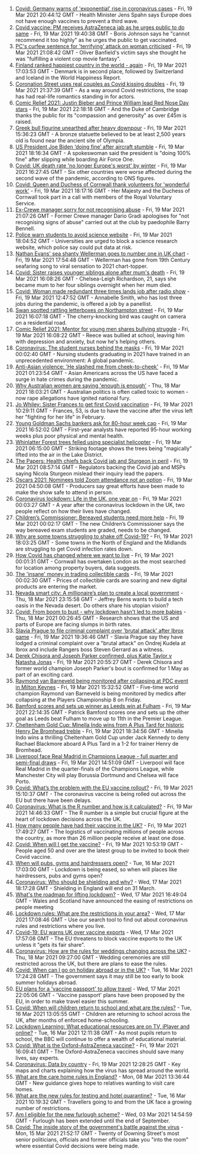 1. [Covid: Germany warns of 'exponential' rise in coronavirus cases](https://www.bbc.co.uk/news/world-europe-56460696) - Fri, 19 Mar 2021 20:44:12 GMT - Health Minister Jens Spahn says Europe does not have enough vaccines to prevent a third wave.
1. [Covid vaccine: PM receives AstraZeneca jab as he urges public to do same](https://www.bbc.co.uk/news/uk-56462555) - Fri, 19 Mar 2021 19:40:38 GMT - Boris Johnson says he "cannot recommend it too highly" as he urges the public to get vaccinated.
1. [PC's curfew sentence for 'terrifying' attack on woman criticised](https://www.bbc.co.uk/news/uk-england-coventry-warwickshire-56459217) - Fri, 19 Mar 2021 21:08:42 GMT - Oliver Banfield's victim says she thought he was "fulfilling a violent cop movie fantasy".
1. [Finland ranked happiest country in the world - again](https://www.bbc.co.uk/news/world-europe-56457295) - Fri, 19 Mar 2021 17:03:53 GMT - Denmark is in second place, followed by Switzerland and Iceland in the World Happiness Report.
1. [Coronation Street uses real couples as Covid kissing doubles](https://www.bbc.co.uk/news/entertainment-arts-56453954) - Fri, 19 Mar 2021 21:37:39 GMT - As a way around Covid restrictions, the soap has had real-life romantics standing in for actors.
1. [Comic Relief 2021: Justin Bieber and Prince William lead Red Nose Day stars](https://www.bbc.co.uk/news/entertainment-arts-56442606) - Fri, 19 Mar 2021 22:18:18 GMT - And the Duke of Cambridge thanks the public for its "compassion and generosity" as over £45m is raised.
1. [Greek bull figurine unearthed after heavy downpour](https://www.bbc.co.uk/news/world-europe-56460693) - Fri, 19 Mar 2021 15:36:23 GMT - A bronze statuette believed to be at least 2,500 years old is found near the ancient site of Olympia.
1. [US President Joe Biden ‘doing fine’ after aircraft stumble](https://www.bbc.co.uk/news/world-us-canada-56462824) - Fri, 19 Mar 2021 18:16:34 GMT - A spokeswoman said the president is "doing 100% fine" after slipping while boarding Air Force One.
1. [Covid: UK death rate 'no longer Europe's worst' by winter](https://www.bbc.co.uk/news/health-56456312) - Fri, 19 Mar 2021 16:27:45 GMT - Six other countries were worse affected during the second wave of the pandemic, according to ONS figures.
1. [Covid: Queen and Duchess of Cornwall thank volunteers for 'wonderful work'](https://www.bbc.co.uk/news/uk-56459882) - Fri, 19 Mar 2021 18:17:16 GMT - Her Majesty and the Duchess of Cornwall took part in a call with members of the Royal Voluntary Service.
1. [Ex-Crewe manager sorry for not recognising abuse](https://www.bbc.co.uk/sport/football/56464043) - Fri, 19 Mar 2021 21:07:26 GMT - Former Crewe manager Dario Gradi apologises for "not recognising signs of abuse" carried out at the club by paedophile Barry Bennell.
1. [Police warn students to avoid science website](https://www.bbc.co.uk/news/education-56462390) - Fri, 19 Mar 2021 18:04:52 GMT - Universities are urged to block a science research website, which police say could put data at risk.
1. [Nathan Evans' sea shanty Wellerman goes to number one in UK chart](https://www.bbc.co.uk/news/entertainment-arts-56463078) - Fri, 19 Mar 2021 17:54:48 GMT - Wellerman has gone from 19th Century seafaring song to viral sensation to 2021 chart-topper.
1. [Covid: Sister raises younger siblings alone after mum's death](https://www.bbc.co.uk/news/uk-england-leeds-56445577) - Fri, 19 Mar 2021 16:08:26 GMT - Chelsea-Leigh Richardson, 21, says she became mum to her four siblings overnight when her mum died.
1. [Covid: Woman made redundant three times lands job after radio show](https://www.bbc.co.uk/news/uk-england-leeds-56456392) - Fri, 19 Mar 2021 12:47:52 GMT - Annabelle Smith, who has lost three jobs during the pandemic, is offered a job by a panellist.
1. [Swan spotted rattling letterboxes on Northampton street](https://www.bbc.co.uk/news/uk-england-northamptonshire-56462299) - Fri, 19 Mar 2021 16:07:18 GMT - The cherry-knocking bird was caught on camera on a residential road.
1. [Comic Relief 2021: Mentor for young men shares bullying struggle](https://www.bbc.co.uk/news/uk-england-birmingham-56461725) - Fri, 19 Mar 2021 16:08:22 GMT - Reece was bullied at school, leaving him with depression and anxiety, but now he's helping others.
1. [Coronavirus: The student nurses behind the masks](https://www.bbc.co.uk/news/health-56354162) - Fri, 19 Mar 2021 00:02:40 GMT - Nursing students graduating in 2021 have trained in an unprecedented environment: A global pandemic.
1. [Anti-Asian violence: 'He slashed me from cheek-to-cheek'](https://www.bbc.co.uk/news/world-us-canada-56446812) - Fri, 19 Mar 2021 01:23:54 GMT - Asian Americans across the US have faced a surge in hate crimes during the pandemic.
1. [Why Australian women are saying 'enough is enough'](https://www.bbc.co.uk/news/world-australia-56438896) - Thu, 18 Mar 2021 18:03:21 GMT - Australian politics is often called toxic to women - now rape allegations have ignited national fury.
1. [Jo Whiley: Sister Frances to get first Covid vaccination](https://www.bbc.co.uk/news/uk-england-northamptonshire-56455711) - Fri, 19 Mar 2021 10:29:11 GMT - Frances, 53, is due to have the vaccine after the virus left her "fighting for her life" in February.
1. [Young Goldman Sachs bankers ask for 80-hour week cap](https://www.bbc.co.uk/news/business-56452494) - Fri, 19 Mar 2021 16:52:02 GMT - First-year analysts have reported 95-hour working weeks plus poor physical and mental health.
1. [Whinlatter Forest trees felled using specialist helicopter](https://www.bbc.co.uk/news/uk-england-cumbria-56449620) - Fri, 19 Mar 2021 06:15:00 GMT - Striking footage shows the trees being "magically" lifted into the air in the Lake District.
1. [The Papers: Health chiefs back Covid jab and Sturgeon in peril](https://www.bbc.co.uk/news/blogs-the-papers-56451760) - Fri, 19 Mar 2021 08:57:14 GMT - Regulators backing the Covid jab and MSPs saying Nicola Sturgeon mislead their inquiry lead the papers.
1. [Oscars 2021: Nominees told Zoom attendance not an option](https://www.bbc.co.uk/news/world-us-canada-56452473) - Fri, 19 Mar 2021 04:50:08 GMT - Producers say great efforts have been made to make the show safe to attend in person.
1. [Coronavirus lockdown: Life in the UK, one year on](https://www.bbc.co.uk/news/uk-56447733) - Fri, 19 Mar 2021 00:03:27 GMT - A year after the coronavirus lockdown in the UK, two people reflect on how their lives have changed.
1. [Children’s Commissioner: Bereaved students need more help](https://www.bbc.co.uk/news/uk-56447734) - Fri, 19 Mar 2021 00:02:17 GMT - The new Children’s Commissioner says the way bereaved exam students are graded, needs to be changed.
1. [Why are some towns struggling to shake off Covid-19?](https://www.bbc.co.uk/news/health-56449409) - Fri, 19 Mar 2021 18:03:25 GMT - Some towns in the North of England and the Midlands are struggling to get Covid infection rates down.
1. [How Covid has changed where we want to live](https://www.bbc.co.uk/news/business-56359865) - Fri, 19 Mar 2021 00:01:31 GMT - Cornwall has overtaken London as the most searched for location among property buyers, data suggests.
1. [The 'insane' money in trading collectible cards](https://www.bbc.co.uk/news/business-56413186) - Fri, 19 Mar 2021 00:02:30 GMT - Prices of collectible cards are soaring and new digital products are entering the market.
1. [Nevada smart city: A millionaire’s plan to create a local government](https://www.bbc.co.uk/news/world-us-canada-56409924) - Thu, 18 Mar 2021 23:15:58 GMT - Jeffrey Berns wants to build a tech oasis in the Nevada desert. Do others share his utopian vision?
1. [Covid: From boom to bust - why lockdown hasn't led to more babies](https://www.bbc.co.uk/news/world-56415248) - Thu, 18 Mar 2021 00:26:45 GMT - Research shows that the US and parts of Europe are facing slumps in birth rates.
1. [Slavia Prague to file criminal complaint over 'brutal attack' after Ibrox game](https://www.bbc.co.uk/sport/football/56464382) - Fri, 19 Mar 2021 19:36:46 GMT - Slavia Prague say they have lodged a criminal complaint over a "brutal attack" on Ondrej Kudela at Ibrox and include Rangers boss Steven Gerrard as a witness.
1. [Derek Chisora and Joseph Parker confirmed, plus Katie Taylor v Natasha Jonas](https://www.bbc.co.uk/sport/boxing/56464595) - Fri, 19 Mar 2021 20:55:27 GMT - Derek Chisora and former world champion Joseph Parker's bout is confirmed for 1 May as part of an exciting card.
1. [Raymond van Barneveld being monitored after collapsing at PDC event in Milton Keynes](https://www.bbc.co.uk/sport/darts/56461119) - Fri, 19 Mar 2021 15:32:52 GMT - Five-time world champion Raymond van Barneveld is being monitored by medics after collapsing at the Players Championship 8 on Friday.
1. [Bamford scores and sets up winner as Leeds win at Fulham](https://www.bbc.co.uk/sport/football/56369110) - Fri, 19 Mar 2021 22:14:35 GMT - Patrick Bamford scores one and sets up the other goal as Leeds beat Fulham to move up to 11th in the Premier League.
1. [Cheltenham Gold Cup: Minella Indo wins from A Plus Tard for historic Henry De Bromhead treble](https://www.bbc.co.uk/sport/horse-racing/56460843) - Fri, 19 Mar 2021 18:34:56 GMT - Minella Indo wins a thrilling Cheltenham Gold Cup under Jack Kennedy to deny Rachael Blackmore aboard A Plus Tard in a 1-2 for trainer Henry de Bromhead.
1. [Liverpool face Real Madrid in Champions League - full quarter and semi-final draws](https://www.bbc.co.uk/sport/football/56454294) - Fri, 19 Mar 2021 14:51:09 GMT - Liverpool will face Real Madrid in the quarter-finals of the Champions League, while Manchester City will play Borussia Dortmund and Chelsea will face Porto.
1. [Covid: What’s the problem with the EU vaccine rollout?](https://www.bbc.co.uk/news/explainers-52380823) - Fri, 19 Mar 2021 15:10:37 GMT - The coronavirus vaccine is being rolled out across the EU but there have been delays.
1. [Coronavirus: What is the R number and how is it calculated?](https://www.bbc.co.uk/news/health-52473523) - Fri, 19 Mar 2021 14:46:33 GMT - The R number is a simple but crucial figure at the heart of lockdown decisions across the UK.
1. [How many people have had their vaccine in the UK?](https://www.bbc.co.uk/news/health-55274833) - Fri, 19 Mar 2021 17:49:27 GMT - The logistics of vaccinating millions of people across the country, as more than 26 million people receive at least one dose.
1. [Covid: When will I get the vaccine?](https://www.bbc.co.uk/news/health-55045639) - Fri, 19 Mar 2021 10:53:19 GMT - People aged 50 and over are the latest group to be invited to book their Covid vaccine.
1. [When will pubs, gyms and hairdressers open?](https://www.bbc.co.uk/news/explainers-53349989) - Tue, 16 Mar 2021 17:03:00 GMT - Lockdown is being eased, so when will places like hairdressers, pubs and gyms open?
1. [Coronavirus: Who should be shielding and why?](https://www.bbc.co.uk/news/health-51997151) - Wed, 17 Mar 2021 18:17:28 GMT - Shielding in England will end on 31 March.
1. [What's the roadmap for lifting lockdown?](https://www.bbc.co.uk/news/explainers-52530518) - Wed, 17 Mar 2021 16:49:04 GMT - Wales and Scotland have announced the easing of restrictions on people meeting
1. [Lockdown rules: What are the restrictions in your area?](https://www.bbc.co.uk/news/uk-54373904) - Wed, 17 Mar 2021 17:08:46 GMT - Use our search tool to find out about coronavirus rules and restrictions where you live.
1. [Covid-19: EU warns UK over vaccine exports](https://www.bbc.co.uk/news/45877605) - Wed, 17 Mar 2021 17:57:08 GMT - The EU threatens to block vaccine exports to the UK unless it "gets its fair share".
1. [Coronavirus: How are the rules for weddings changing across the UK?](https://www.bbc.co.uk/news/explainers-52811509) - Thu, 18 Mar 2021 09:27:00 GMT - Wedding ceremonies are still restricted across the UK, but there are plans to ease the rules.
1. [Covid: When can I go on holiday abroad or in the UK?](https://www.bbc.co.uk/news/explainers-52646738) - Tue, 16 Mar 2021 17:24:28 GMT - The government says it may still be too early to book summer holidays abroad.
1. [EU plans for a 'vaccine passport' to allow travel](https://www.bbc.co.uk/news/world-europe-56436910) - Wed, 17 Mar 2021 22:05:06 GMT - 'Vaccine passport' plans have been proposed by the EU, in order to make travel easier this summer.
1. [Covid: When will children return to school and what are the rules?](https://www.bbc.co.uk/news/education-51643556) - Tue, 16 Mar 2021 13:05:55 GMT - Children are returning to school across the UK, after months of enforced home-schooling.
1. [Lockdown Learning: What educational resources are on TV, iPlayer and online?](https://www.bbc.co.uk/news/education-55591821) - Tue, 16 Mar 2021 12:11:38 GMT - As most pupils return to school, the BBC will continue to offer a wealth of educational material.
1. [Covid: What is the Oxford-AstraZeneca vaccine?](https://www.bbc.co.uk/news/health-55302595) - Fri, 19 Mar 2021 16:09:41 GMT - The Oxford-AstraZeneca vaccines should save many lives, say experts.
1. [Coronavirus: Data by country](https://www.bbc.co.uk/news/world-51235105) - Fri, 19 Mar 2021 12:28:25 GMT - Key maps and charts explaining how the virus has spread around the world.
1. [What are the care home rules in England?](https://www.bbc.co.uk/news/explainers-53503712) - Mon, 08 Mar 2021 13:36:44 GMT - New guidance gives hope to relatives wanting to visit care homes.
1. [What are the new rules for testing and hotel quarantine?](https://www.bbc.co.uk/news/explainers-52544307) - Tue, 16 Mar 2021 10:19:32 GMT - Travellers going to and from the UK face a growing number of restrictions.
1. [Am I eligible for the new furlough scheme?](https://www.bbc.co.uk/news/explainers-52135342) - Wed, 03 Mar 2021 14:54:59 GMT - Furlough has been extended until the end of September.
1. [Covid: The inside story of the government's battle against the virus](https://www.bbc.co.uk/news/uk-politics-56361599) - Mon, 15 Mar 2021 21:52:17 GMT - Twenty of Downing Street's most senior politicians, officials and former officials take you "into the room" where essential Covid decisions were being made.
